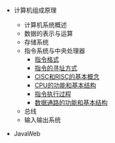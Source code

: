 - 计算机组成原理
  - 计算机系统概述
  - 数据的表示与运算
  - 存储系统
  - 指令系统与中央处理器
    - [指令格式](/计算机组成原理/指令系统与中央处理器/指令格式)
    - [指令的寻址方式]()
    - [CISC和RISC的基本概念]()
    - [CPU的功能和基本结构]()
    - [指令执行过程]()
    - [数据通路的功能和基本结构]()
  - 总线
  - 输入输出系统

- JavaWeb